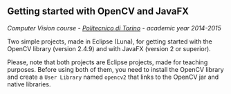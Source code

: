 ## Getting started with OpenCV and JavaFX

*Computer Vision course - [Politecnico di Torino](http://www.polito.it) - academic year 2014-2015*

Two simple projects, made in Eclipse (Luna), for getting started with the OpenCV library (version 2.4.9) and with JavaFX (version 2 or superior).

Please, note that both projects are Eclipse projects, made for teaching purposes. Before using both of them, you need to install the OpenCV library and create a `User Library` named `opencv2` that links to the OpenCV jar and native libraries. 
